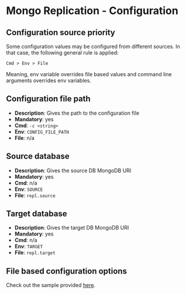 # Mongo Replication - Configuration

## Configuration source priority

Some configuration values may be configured from different sources. In that case, the following general rule is applied:

```
Cmd > Env > File
```

Meaning, env variable overrides file based values and command line arguments overrides env variables.

## Configuration file path

- **Description**: Gives the path to the configuration file
- **Mandatory**: yes
- **Cmd**: `-c <string>`
- **Env**: `CONFIG_FILE_PATH`
- **File**: n/a

## Source database

- **Description**: Gives the source DB MongoDB URI
- **Mandatory**: yes
- **Cmd**: n/a
- **Env**: `SOURCE`
- **File**: `repl.source`

## Target database

- **Description**: Gives the target DB MongoDB URI
- **Mandatory**: yes
- **Cmd**: n/a
- **Env**: `TARGET`
- **File**: `repl.target`

## File based configuration options

Check out the sample provided [here](../conf/config.sample.yaml).
